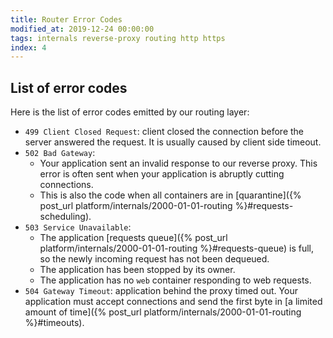 ```yaml
---
title: Router Error Codes
modified_at: 2019-12-24 00:00:00
tags: internals reverse-proxy routing http https
index: 4
---
```


## List of error codes

Here is the list of error codes emitted by our routing layer:

* `499 Client Closed Request`: client closed the connection before the server
  answered the request. It is usually caused by client side timeout.
* `502 Bad Gateway`:
  * Your application sent an invalid response to our reverse proxy. This error
    is often sent when your application is abruptly cutting connections.
  * This is also the code when all containers are in [quarantine]({% post_url
    platform/internals/2000-01-01-routing %}#requests-scheduling).
* `503 Service Unavailable`:
  * The application [requests queue]({% post_url
    platform/internals/2000-01-01-routing %}#requests-queue) is full, so the
    newly incoming request has not been dequeued.
  * The application has been stopped by its owner.
  * The application has no `web` container responding to web requests.
* `504 Gateway Timeout`: application behind the proxy timed out. Your
  application must accept connections and send the first byte in [a limited
  amount of time]({% post_url platform/internals/2000-01-01-routing
  %}#timeouts).
